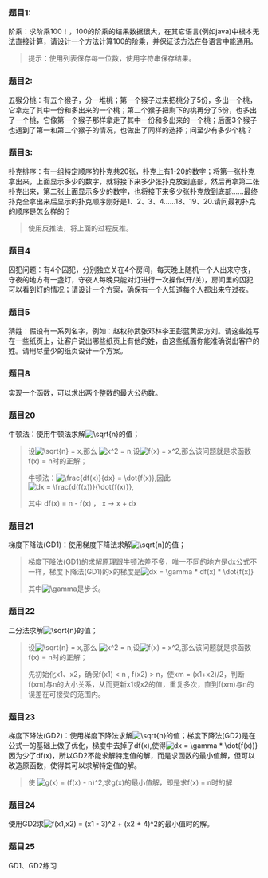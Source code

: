 ### 题目1:
阶乘：求阶乘100！，100的阶乘的结果数据很大，在其它语言(例如java)中根本无法直接计算，请设计一个方法计算100的阶乘，并保证该方法在各语言中能通用。
>提示：使用列表保存每一位数，使用字符串保存结果。

### 题目2:
五猴分桃：有五个猴子，分一堆桃；第一个猴子过来把桃分了5份，多出一个桃，它拿走了其中一份和多出来的一个桃；第二个猴子把剩下的桃再分了5份，也多出了一个桃，它像第一个猴子那样拿走了其中一份和多出来的一个桃；后面3个猴子也遇到了第一和第二个猴子的情况，也做出了同样的选择；问至少有多少个桃？


### 题目3:
扑克排序：有一组特定顺序的扑克共20张，扑克上有1-20的数字；将第一张扑克拿出来，上面显示多少的数字，就将接下来多少张扑克放到底部，然后再拿第二张扑克出来，第二张上面显示多少的数字，也将接下来多少张扑克放到底部......最终扑克全拿出来后显示的扑克顺序刚好是1、2、3、4......18、19、20.请问最初扑克的顺序是怎么样的？
>使用反推法，将上面的过程反推。

### 题目4
囚犯问题：有4个囚犯，分别独立关在4个房间，每天晚上随机一个人出来守夜，守夜的地方有一盏灯，守夜人每晚只能对灯进行一次操作(开/关)，房间里的囚犯可以看到灯的情况；请设计一个方案，确保有一个人知道每个人都出来守过夜。

### 题目5
猜姓：假设有一系列名字，例如：赵权孙武张邓林李王彭蓝黄梁方刘。请这些姓写在一些纸页上，让客户说出哪些纸页上有他的姓，由这些纸面你能准确说出客户的姓。请用尽量少的纸页设计一个方案。

### 题目8
实现一个函数，可以求出两个整数的最大公约数。

### 题目20
牛顿法：使用牛顿法求解<img src="https://latex.codecogs.com/gif.latex?\sqrt{n}" title="\sqrt{n}" />的值；

>设<img src="https://latex.codecogs.com/gif.latex?\sqrt{n}&space;=&space;x" title="\sqrt{n} = x" />,那么 <img src="https://latex.codecogs.com/gif.latex?x^2&space;=&space;n" title="x^2 = n" />,设<img src="https://latex.codecogs.com/gif.latex?f(x)&space;=&space;x^2" title="f(x) = x^2" />,那么该问题就是求函数f(x) = n时的正解；
>
>牛顿法：<img src="https://latex.codecogs.com/gif.latex?\frac{df(x)}{dx}&space;=&space;\dot{f(x)}" title="\frac{df(x)}{dx} = \dot{f(x)}" />,因此<img src="https://latex.codecogs.com/gif.latex?dx&space;=&space;\frac{d(f(x))}{\dot{f(x)}}" title="dx = \frac{d(f(x))}{\dot{f(x)}}" />,
>
>其中 df(x) = n - f(x) ， x -> x + dx

### 题目21
梯度下降法(GD1)：使用梯度下降法求解<img src="https://latex.codecogs.com/gif.latex?\sqrt{n}" title="\sqrt{n}" />的值；

>梯度下降法(GD1)的求解原理跟牛顿法差不多，唯一不同的地方是dx公式不一样，梯度下降法(GD1)的x的梯度是<img src="https://latex.codecogs.com/gif.latex?dx&space;=&space;\gamma&space;*&space;df(x)&space;*&space;\dot{f(x)}" title="dx = \gamma * df(x) * \dot{f(x)}" />
>
>其中<img src="https://latex.codecogs.com/gif.latex?\gamma" title="\gamma" />是步长。

### 题目22
二分法求解<img src="https://latex.codecogs.com/gif.latex?\sqrt{n}" title="\sqrt{n}" />的值；

>设<img src="https://latex.codecogs.com/gif.latex?\sqrt{n}&space;=&space;x" title="\sqrt{n} = x" />,那么 <img src="https://latex.codecogs.com/gif.latex?x^2&space;=&space;n" title="x^2 = n" />,设<img src="https://latex.codecogs.com/gif.latex?f(x)&space;=&space;x^2" title="f(x) = x^2" />,那么该问题就是求函数f(x) = n时的正解；
>
>先初始化x1、x2，确保f(x1) < n , f(x2) > n，使xm = (x1+x2)/2，判断f(xm)与n的大小关系，从而更新x1或x2的值，重复多次，直到f(xm)与n的误差在可接受的范围内。
>

### 题目23
梯度下降法(GD2)：使用梯度下降法求解<img src="https://latex.codecogs.com/gif.latex?\sqrt{n}" title="\sqrt{n}" />的值；梯度下降法(GD2)是在公式一的基础上做了优化，梯度中去掉了df(x),使得<img src="https://latex.codecogs.com/gif.latex?dx&space;=&space;\gamma&space;*&space;\dot{f(x))}" title="dx = \gamma * \dot{f(x))}" />因为少了df(x)，所以GD2不能求解特定值的解，而是求函数的最小值解，但可以改造原函数，使得其可以求解特定值的解。

>使 <img src="https://latex.codecogs.com/gif.latex?g(x)&space;=&space;(f(x)&space;-&space;n)^2" title="g(x) = (f(x) - n)^2" />,求g(x)的最小值解，即是求f(x) = n时的解
>

### 题目24
使用GD2求<img src="https://latex.codecogs.com/gif.latex?f(x1,x2)&space;=&space;(x1&space;-&space;3)^2&space;&plus;&space;(x2&space;&plus;&space;4)^2" title="f(x1,x2) = (x1 - 3)^2 + (x2 + 4)^2" />的最小值时的解。

### 题目25
GD1、GD2练习


